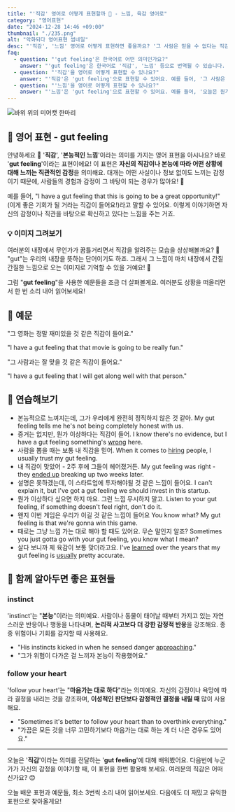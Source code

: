 ```yaml
---
title: "'직감' 영어로 어떻게 표현할까 🔮 - 느낌, 육감 영어로"
category: "영어표현"
date: "2024-12-28 14:46 +09:00"
thumbnail: "./235.png"
alt: "악화되다 영어표현 썸네일"
desc: "'직감', '느낌' 영어로 어떻게 표현하면 좋을까요? '그 사람은 믿을 수 없다는 직감이 들어', '오늘은 뭔가 좋은 일이 생길 것 같은 느낌이야' 등을 영어로 표현하는 법을 배워봅시다. 다양한 예문을 통해서 연습하고 본인의 표현으로 만들어 보세요."
faq:
  - question: "'gut feeling'은 한국어로 어떤 의미인가요?"
    answer: "'gut feeling'은 한국어로 '직감', '느낌' 등으로 번역될 수 있습니다. 어떤 상황에서 이성적인 판단이 아닌 직관적으로 느끼는 감정을 표현할 때 사용합니다."
  - question: "'직감'을 영어로 어떻게 표현할 수 있나요?"
    answer: "'직감'은 'gut feeling'으로 표현할 수 있어요. 예를 들어, '그 사람은 믿을 수 없다는 직감이 들어'는 'I have a gut feeling that I can't trust that person'으로 말할 수 있어요."
  - question: "'느낌'을 영어로 어떻게 표현할 수 있나요?"
    answer: "'느낌'은 'gut feeling'으로 표현할 수 있어요. 예를 들어, '오늘은 뭔가 좋은 일이 생길 것 같은 느낌이야'는 'I have a gut feeling something good is going to happen today'로 말할 수 있어요."
---
```


![바위 위의 미어캣 한마리](./235-1.jpg)

## 🌟 영어 표현 - gut feeling

안녕하세요 👋 '**직감**', '**본능적인 느낌**'이라는 의미를 가지는 영어 표현을 아시나요? 바로 '**gut feeling**'이라는 표현이에요! 이 표현은 **자신의 직감이나 본능에 따라 어떤 상황에 대해 느끼는 직관적인 감정**을 의미해요. 대개는 어떤 사실이나 정보 없이도 느끼는 감정이기 때문에, 사람들의 경험과 감정이 그 바탕이 되는 경우가 많아요! 🌟

예를 들어, "I have a gut feeling that this is going to be a great opportunity!" (이게 좋은 기회가 될 거라는 직감이 들어요!)라고 말할 수 있어요. 이렇게 이야기하면 자신의 감정이나 직관을 바탕으로 확신하고 있다는 느낌을 주는 거죠.

### 💡 이미지 그려보기

여러분의 내장에서 무언가가 꿈틀거리면서 직감을 알려주는 모습을 상상해볼까요? 🌊 "gut"는 우리의 내장을 뜻하는 단어이기도 하죠. 그래서 그 느낌이 마치 내장에서 간질 간질한 느낌으로 오는 이미지로 기억할 수 있을 거예요! 🎈

그럼 "**gut feeling**"을 사용한 예문들을 조금 더 살펴볼게요. 여러분도 상황을 떠올리면서 한 번 소리 내어 읽어보세요!

## 📖 예문

"그 영화는 정말 재미있을 것 같은 직감이 들어요."

"I have a gut feeling that that movie is going to be really fun."

"그 사람과는 잘 맞을 것 같은 직감이 들어요."

"I have a gut feeling that I will get along well with that person."

## 💬 연습해보기

<ul data-interactive-list>
  <li data-interactive-item>
    <span data-toggler>본능적으로 느껴지는데, 그가 우리에게 완전히 정직하지 않은 것 같아.</span>
    <span data-answer>My gut feeling tells me he's not being completely honest with us.</span>
  </li>
  <li data-interactive-item>
    <span data-toggler>증거는 없지만, 뭔가 이상하다는 직감이 들어.</span>
    <span data-answer>I know there's no evidence, but I have a gut feeling something's <a href="/blog/in-english/316.wrong/">wrong</a> here.</span>
  </li>
  <li data-interactive-item>
    <span data-toggler>사람을 뽑을 때는 보통 내 직감을 믿어.</span>
    <span data-answer>When it comes to <a href="/blog/in-english/331.hire/">hiring</a> people, I usually trust my gut feeling.</span>
  </li>
  <li data-interactive-item>
    <span data-toggler>내 직감이 맞았어 - 2주 후에 그들이 헤어졌거든.</span>
    <span data-answer>My gut feeling was right - they <a href="/blog/vocab-1/039.end-up/">ended up</a> breaking up two weeks later.</span>
  </li>
  <li data-interactive-item>
    <span data-toggler>설명은 못하겠는데, 이 스타트업에 투자해야될 것 같은 느낌이 들어요.</span>
    <span data-answer>I can't explain it, but I've got a gut feeling we should invest in this startup.</span>
  </li>
  <li data-interactive-item>
    <span data-toggler>뭔가 이상하다 싶으면 하지 마요. 그런 느낌 무시하지 말고.</span>
    <span data-answer>Listen to your gut feeling, if something doesn't feel right, don't do it.</span>
  </li>
  <li data-interactive-item>
    <span data-toggler>왠지 이번 게임은 우리가 이길 것 같은 느낌이 들어요</span>
    <span data-answer>You know what? My gut feeling is that we're gonna win this game.</span>
  </li>
  <li data-interactive-item>
    <span data-toggler>때로는 그냥 느낌 가는 대로 해야 할 때도 있어요. 무슨 말인지 알죠?</span>
    <span data-answer>Sometimes you just gotta go with your gut feeling, you know what I mean?</span>
  </li>
  <li data-interactive-item>
    <span data-toggler>살다 보니까 제 육감이 보통 맞더라고요.</span>
    <span data-answer>I've <a href="/blog/in-english/245.learn/">learned</a> over the years that my gut feeling is <a href="/blog/in-english/017.usually/">usually</a> pretty accurate.</span>
  </li>
</ul>

## 🤝 함께 알아두면 좋은 표현들

### instinct

'instinct'는 "**본능**"이라는 의미예요. 사람이나 동물이 태어날 때부터 가지고 있는 자연스러운 반응이나 행동을 나타내며, **논리적 사고보다 더 강한 감정적 반응**을 강조해요. 종종 위험이나 기회를 감지할 때 사용해요.

- "His instincts kicked in when he sensed danger [approaching](/blog/in-english/267.approach/)."
- "그가 위험이 다가온 걸 느끼자 본능이 작용했어요."

### follow your heart

'follow your heart'는 "**마음가는 대로 하다**"라는 의미예요. 자신의 감정이나 욕망에 따라 결정을 내리는 것을 강조하며, **이성적인 판단보다 감정적인 결정을 내릴 때** 많이 사용해요.

- "Sometimes it's better to follow your heart than to overthink everything."
- "가끔은 모든 것을 너무 고민하기보다 마음가는 대로 하는 게 더 나은 경우도 있어요."

---

오늘은 '**직감**'이라는 의미를 전달하는 '**gut feeling**'에 대해 배워봤어요. 다음번에 누군가가 자신의 감정을 이야기할 때, 이 표현을 한번 활용해 보세요. 여러분의 직감은 어떠신가요? 😊

오늘 배운 표현과 예문들, 최소 3번씩 소리 내어 읽어보세요. 다음에도 더 재밌고 유익한 표현으로 찾아올게요!
